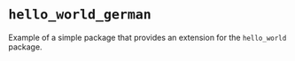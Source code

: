 # `hello_world_german`

Example of a simple package that provides an extension for the `hello_world`
package.
